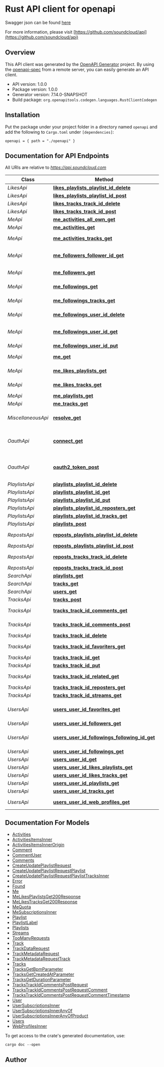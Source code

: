 # Rust API client for openapi

Swagger json can be found [here](https://developers.soundcloud.com/docs/api/explorer/api.json)

For more information, please visit [https://github.com/soundcloud/api](https://github.com/soundcloud/api)

## Overview

This API client was generated by the [OpenAPI Generator](https://openapi-generator.tech) project.  By using the [openapi-spec](https://openapis.org) from a remote server, you can easily generate an API client.

- API version: 1.0.0
- Package version: 1.0.0
- Generator version: 7.14.0-SNAPSHOT
- Build package: `org.openapitools.codegen.languages.RustClientCodegen`

## Installation

Put the package under your project folder in a directory named `openapi` and add the following to `Cargo.toml` under `[dependencies]`:

```
openapi = { path = "./openapi" }
```

## Documentation for API Endpoints

All URIs are relative to *https://api.soundcloud.com*

Class | Method | HTTP request | Description
------------ | ------------- | ------------- | -------------
*LikesApi* | [**likes_playlists_playlist_id_delete**](docs/LikesApi.md#likes_playlists_playlist_id_delete) | **DELETE** /likes/playlists/{playlist_id} | Unlikes a playlist.
*LikesApi* | [**likes_playlists_playlist_id_post**](docs/LikesApi.md#likes_playlists_playlist_id_post) | **POST** /likes/playlists/{playlist_id} | Likes a playlist.
*LikesApi* | [**likes_tracks_track_id_delete**](docs/LikesApi.md#likes_tracks_track_id_delete) | **DELETE** /likes/tracks/{track_id} | Unlikes a track.
*LikesApi* | [**likes_tracks_track_id_post**](docs/LikesApi.md#likes_tracks_track_id_post) | **POST** /likes/tracks/{track_id} | Likes a track.
*MeApi* | [**me_activities_all_own_get**](docs/MeApi.md#me_activities_all_own_get) | **GET** /me/activities/all/own | Recent the authenticated user's activities.
*MeApi* | [**me_activities_get**](docs/MeApi.md#me_activities_get) | **GET** /me/activities | Returns the authenticated user's activities.
*MeApi* | [**me_activities_tracks_get**](docs/MeApi.md#me_activities_tracks_get) | **GET** /me/activities/tracks | Returns the authenticated user's recent track related activities.
*MeApi* | [**me_followers_follower_id_get**](docs/MeApi.md#me_followers_follower_id_get) | **GET** /me/followers/{follower_id} | Returns a user who is following the authenticated user. (use /users/{user_id} instead, to fetch the user details)
*MeApi* | [**me_followers_get**](docs/MeApi.md#me_followers_get) | **GET** /me/followers | Returns a list of users who are following the authenticated user.
*MeApi* | [**me_followings_get**](docs/MeApi.md#me_followings_get) | **GET** /me/followings | Returns a list of users who are followed by the authenticated user.
*MeApi* | [**me_followings_tracks_get**](docs/MeApi.md#me_followings_tracks_get) | **GET** /me/followings/tracks | Returns a list of recent tracks from users followed by the authenticated user.
*MeApi* | [**me_followings_user_id_delete**](docs/MeApi.md#me_followings_user_id_delete) | **DELETE** /me/followings/{user_id} | Deletes a user who is followed by the authenticated user.
*MeApi* | [**me_followings_user_id_get**](docs/MeApi.md#me_followings_user_id_get) | **GET** /me/followings/{user_id} | Returns a user who is followed by the authenticated user. (use /users/{user_id} instead, to fetch the user details)
*MeApi* | [**me_followings_user_id_put**](docs/MeApi.md#me_followings_user_id_put) | **PUT** /me/followings/{user_id} | Follows a user.
*MeApi* | [**me_get**](docs/MeApi.md#me_get) | **GET** /me | Returns the authenticated user’s information.
*MeApi* | [**me_likes_playlists_get**](docs/MeApi.md#me_likes_playlists_get) | **GET** /me/likes/playlists | Returns a list of favorited or liked playlists of the authenticated user.
*MeApi* | [**me_likes_tracks_get**](docs/MeApi.md#me_likes_tracks_get) | **GET** /me/likes/tracks | Returns a list of favorited or liked tracks of the authenticated user.
*MeApi* | [**me_playlists_get**](docs/MeApi.md#me_playlists_get) | **GET** /me/playlists | Returns user’s playlists (sets).
*MeApi* | [**me_tracks_get**](docs/MeApi.md#me_tracks_get) | **GET** /me/tracks | Returns a list of user's tracks.
*MiscellaneousApi* | [**resolve_get**](docs/MiscellaneousApi.md#resolve_get) | **GET** /resolve | Resolves soundcloud.com and on.soundcloud.com URLs to Resource URLs to use with the API.
*OauthApi* | [**connect_get**](docs/OauthApi.md#connect_get) | **GET** /connect | Deprecated since 01.10.2024, please use https://secure.soundcloud.com/authorize instead. Use Authorize button in Swagger UI to see it in action.
*OauthApi* | [**oauth2_token_post**](docs/OauthApi.md#oauth2_token_post) | **POST** /oauth2/token | Deprecated since 01.10.2024, please use https://secure.soundcloud.com/oauth/token instead. Use Authorize button in Swagger UI to see it in action.
*PlaylistsApi* | [**playlists_playlist_id_delete**](docs/PlaylistsApi.md#playlists_playlist_id_delete) | **DELETE** /playlists/{playlist_id} | Deletes a playlist.
*PlaylistsApi* | [**playlists_playlist_id_get**](docs/PlaylistsApi.md#playlists_playlist_id_get) | **GET** /playlists/{playlist_id} | Returns a playlist.
*PlaylistsApi* | [**playlists_playlist_id_put**](docs/PlaylistsApi.md#playlists_playlist_id_put) | **PUT** /playlists/{playlist_id} | Updates a playlist.
*PlaylistsApi* | [**playlists_playlist_id_reposters_get**](docs/PlaylistsApi.md#playlists_playlist_id_reposters_get) | **GET** /playlists/{playlist_id}/reposters | Returns a collection of playlist's reposters.
*PlaylistsApi* | [**playlists_playlist_id_tracks_get**](docs/PlaylistsApi.md#playlists_playlist_id_tracks_get) | **GET** /playlists/{playlist_id}/tracks | Returns tracks under a playlist.
*PlaylistsApi* | [**playlists_post**](docs/PlaylistsApi.md#playlists_post) | **POST** /playlists | Creates a playlist.
*RepostsApi* | [**reposts_playlists_playlist_id_delete**](docs/RepostsApi.md#reposts_playlists_playlist_id_delete) | **DELETE** /reposts/playlists/{playlist_id} | Removes a repost on a playlist as the authenticated user
*RepostsApi* | [**reposts_playlists_playlist_id_post**](docs/RepostsApi.md#reposts_playlists_playlist_id_post) | **POST** /reposts/playlists/{playlist_id} | Reposts a playlist as the authenticated user
*RepostsApi* | [**reposts_tracks_track_id_delete**](docs/RepostsApi.md#reposts_tracks_track_id_delete) | **DELETE** /reposts/tracks/{track_id} | Removes a repost on a track as the authenticated user
*RepostsApi* | [**reposts_tracks_track_id_post**](docs/RepostsApi.md#reposts_tracks_track_id_post) | **POST** /reposts/tracks/{track_id} | Reposts a track as the authenticated user
*SearchApi* | [**playlists_get**](docs/SearchApi.md#playlists_get) | **GET** /playlists | Performs a playlist search based on a query
*SearchApi* | [**tracks_get**](docs/SearchApi.md#tracks_get) | **GET** /tracks | Performs a track search based on a query
*SearchApi* | [**users_get**](docs/SearchApi.md#users_get) | **GET** /users | Performs a user search based on a query
*TracksApi* | [**tracks_post**](docs/TracksApi.md#tracks_post) | **POST** /tracks | Uploads a new track.
*TracksApi* | [**tracks_track_id_comments_get**](docs/TracksApi.md#tracks_track_id_comments_get) | **GET** /tracks/{track_id}/comments | Returns the comments posted on the track(track_id).
*TracksApi* | [**tracks_track_id_comments_post**](docs/TracksApi.md#tracks_track_id_comments_post) | **POST** /tracks/{track_id}/comments | Returns the newly created comment on success
*TracksApi* | [**tracks_track_id_delete**](docs/TracksApi.md#tracks_track_id_delete) | **DELETE** /tracks/{track_id} | Deletes a track.
*TracksApi* | [**tracks_track_id_favoriters_get**](docs/TracksApi.md#tracks_track_id_favoriters_get) | **GET** /tracks/{track_id}/favoriters | Returns a list of users who have favorited or liked the track.
*TracksApi* | [**tracks_track_id_get**](docs/TracksApi.md#tracks_track_id_get) | **GET** /tracks/{track_id} | Returns a track.
*TracksApi* | [**tracks_track_id_put**](docs/TracksApi.md#tracks_track_id_put) | **PUT** /tracks/{track_id} | Updates a track's information.
*TracksApi* | [**tracks_track_id_related_get**](docs/TracksApi.md#tracks_track_id_related_get) | **GET** /tracks/{track_id}/related | Returns all related tracks of track on SoundCloud.
*TracksApi* | [**tracks_track_id_reposters_get**](docs/TracksApi.md#tracks_track_id_reposters_get) | **GET** /tracks/{track_id}/reposters | Returns a collection of track's reposters.
*TracksApi* | [**tracks_track_id_streams_get**](docs/TracksApi.md#tracks_track_id_streams_get) | **GET** /tracks/{track_id}/streams | Returns a track's streamable URLs
*UsersApi* | [**users_user_id_favorites_get**](docs/UsersApi.md#users_user_id_favorites_get) | **GET** /users/{user_id}/favorites | Returns a list of user's favorited or liked tracks. (use /users/:userId/likes/tracks instead, to fetch a user's likes)
*UsersApi* | [**users_user_id_followers_get**](docs/UsersApi.md#users_user_id_followers_get) | **GET** /users/{user_id}/followers | Returns a list of user’s followers.
*UsersApi* | [**users_user_id_followings_following_id_get**](docs/UsersApi.md#users_user_id_followings_following_id_get) | **GET** /users/{user_id}/followings/{following_id} | Returns a user's following. (use /users/{user_id} instead, to fetch the user details)
*UsersApi* | [**users_user_id_followings_get**](docs/UsersApi.md#users_user_id_followings_get) | **GET** /users/{user_id}/followings | Returns a list of user’s followings.
*UsersApi* | [**users_user_id_get**](docs/UsersApi.md#users_user_id_get) | **GET** /users/{user_id} | Returns a user.
*UsersApi* | [**users_user_id_likes_playlists_get**](docs/UsersApi.md#users_user_id_likes_playlists_get) | **GET** /users/{user_id}/likes/playlists | Returns a list of user's liked playlists.
*UsersApi* | [**users_user_id_likes_tracks_get**](docs/UsersApi.md#users_user_id_likes_tracks_get) | **GET** /users/{user_id}/likes/tracks | Returns a list of user's liked tracks.
*UsersApi* | [**users_user_id_playlists_get**](docs/UsersApi.md#users_user_id_playlists_get) | **GET** /users/{user_id}/playlists | Returns a list of user's playlists.
*UsersApi* | [**users_user_id_tracks_get**](docs/UsersApi.md#users_user_id_tracks_get) | **GET** /users/{user_id}/tracks | Returns a list of user's tracks.
*UsersApi* | [**users_user_id_web_profiles_get**](docs/UsersApi.md#users_user_id_web_profiles_get) | **GET** /users/{user_id}/web-profiles | Returns list of user's links added to their profile (website, facebook, instagram).


## Documentation For Models

 - [Activities](docs/Activities.md)
 - [ActivitiesItemsInner](docs/ActivitiesItemsInner.md)
 - [ActivitiesItemsInnerOrigin](docs/ActivitiesItemsInnerOrigin.md)
 - [Comment](docs/Comment.md)
 - [CommentUser](docs/CommentUser.md)
 - [Comments](docs/Comments.md)
 - [CreateUpdatePlaylistRequest](docs/CreateUpdatePlaylistRequest.md)
 - [CreateUpdatePlaylistRequestPlaylist](docs/CreateUpdatePlaylistRequestPlaylist.md)
 - [CreateUpdatePlaylistRequestPlaylistTracksInner](docs/CreateUpdatePlaylistRequestPlaylistTracksInner.md)
 - [Error](docs/Error.md)
 - [Found](docs/Found.md)
 - [Me](docs/Me.md)
 - [MeLikesPlaylistsGet200Response](docs/MeLikesPlaylistsGet200Response.md)
 - [MeLikesTracksGet200Response](docs/MeLikesTracksGet200Response.md)
 - [MeQuota](docs/MeQuota.md)
 - [MeSubscriptionsInner](docs/MeSubscriptionsInner.md)
 - [Playlist](docs/Playlist.md)
 - [PlaylistLabel](docs/PlaylistLabel.md)
 - [Playlists](docs/Playlists.md)
 - [Streams](docs/Streams.md)
 - [TooManyRequests](docs/TooManyRequests.md)
 - [Track](docs/Track.md)
 - [TrackDataRequest](docs/TrackDataRequest.md)
 - [TrackMetadataRequest](docs/TrackMetadataRequest.md)
 - [TrackMetadataRequestTrack](docs/TrackMetadataRequestTrack.md)
 - [Tracks](docs/Tracks.md)
 - [TracksGetBpmParameter](docs/TracksGetBpmParameter.md)
 - [TracksGetCreatedAtParameter](docs/TracksGetCreatedAtParameter.md)
 - [TracksGetDurationParameter](docs/TracksGetDurationParameter.md)
 - [TracksTrackIdCommentsPostRequest](docs/TracksTrackIdCommentsPostRequest.md)
 - [TracksTrackIdCommentsPostRequestComment](docs/TracksTrackIdCommentsPostRequestComment.md)
 - [TracksTrackIdCommentsPostRequestCommentTimestamp](docs/TracksTrackIdCommentsPostRequestCommentTimestamp.md)
 - [User](docs/User.md)
 - [UserSubscriptionsInner](docs/UserSubscriptionsInner.md)
 - [UserSubscriptionsInnerAnyOf](docs/UserSubscriptionsInnerAnyOf.md)
 - [UserSubscriptionsInnerAnyOfProduct](docs/UserSubscriptionsInnerAnyOfProduct.md)
 - [Users](docs/Users.md)
 - [WebProfilesInner](docs/WebProfilesInner.md)


To get access to the crate's generated documentation, use:

```
cargo doc --open
```

## Author



